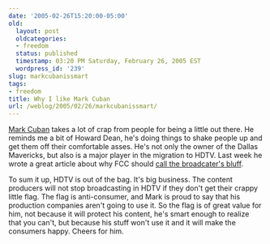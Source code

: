 ```yaml
---
date: '2005-02-26T15:20:00-05:00'
old:
  layout: post
  oldcategories:
  - freedom
  status: published
  timestamp: 03:20 PM Saturday, February 26, 2005 EST
  wordpress_id: '239'
slug: markcubanissmart
tags:
- freedom
title: Why I like Mark Cuban
url: /weblog/2005/02/26/markcubanissmart/
---
```


[Mark Cuban](http://www.blogmaverick.com/) takes a lot of
crap from people for being a little out there.  He reminds me a bit of
Howard Dean, he's doing things to shake people up and get them off their
comfortable asses.  He's not only the owner of the Dallas Mavericks, but
also is a major player in the migration to HDTV.  Last week he wrote
a great article about why FCC should [call the broadcater's bluff](http://www.blogmaverick.com/entry/1234000893032857).

To sum it up, HDTV is out of the bag.  It's big business.  The content
producers will not stop broadcasting in HDTV if they don't get their crappy
little flag.  The flag is anti-consumer, and Mark is proud to say that his
production companies aren't going to use it.  So the flag is of great
value for him, not because it will protect his content, he's smart enough to
realize that you can't, but because his stuff won't use it and it will make
the consumers happy.  Cheers for him.
